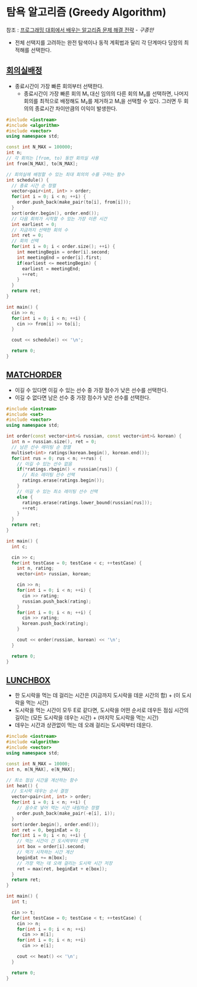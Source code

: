 # 탐욕 알고리즘 (Greedy Algorithm)

참조 : [프로그래밍 대회에서 배우는 알고리즘 문제 해결 전략](http://book.algospot.com/) - _구종만_

- 전체 선택지를 고려하는 완전 탐색이나 동적 계획법과 달리 각 단계마다 당장의 최적해를 선택한다.

## [회의실배정](https://www.acmicpc.net/problem/1931)

- 종료시간이 가장 빠른 회의부터 선택한다.
  - 종료시간이 가장 빠른 회의 M₁ 대신 임의의 다른 회의 M₂를 선택하면, 나머지 회의를 최적으로 배정해도 M₂를 제거하고 M₁을 선택할 수 있다. 그러면 두 회의의 종료시간 차이만큼의 이익이 발생한다.

```cpp
#include <iostream>
#include <algorithm>
#include <vector>
using namespace std;

const int N_MAX = 100000;
int n;
// 각 회의는 [from, to) 동안 회의실 사용
int from[N_MAX], to[N_MAX];

// 회의실에 배정할 수 있는 최대 회의의 수를 구하는 함수
int schedule() {
  // 종료 시간 순 정렬
  vector<pair<int, int> > order;
  for(int i = 0; i < n; ++i) {
    order.push_back(make_pair(to[i], from[i]));
  }
  sort(order.begin(), order.end());
  // 다음 회의가 시작할 수 있는 가장 이른 시간
  int earliest = 0;
  // 지금까지 선택한 회의 수
  int ret = 0;
  // 회의 선택
  for(int i = 0; i < order.size(); ++i) {
    int meetingBegin = order[i].second;
    int meetingEnd = order[i].first;
    if(earliest <= meetingBegin) {
      earliest = meetingEnd;
      ++ret;
    }
  }
  return ret;
}

int main() {
  cin >> n;
  for(int i = 0; i < n; ++i) {
    cin >> from[i] >> to[i];
  }

  cout << schedule() << '\n';

  return 0;
}
```

## [MATCHORDER](https://algospot.com/judge/problem/read/MATCHORDER)

- 이길 수 있다면 이길 수 있는 선수 중 가장 점수가 낮은 선수를 선택한다.
- 이길 수 없다면 남은 선수 중 가장 점수가 낮은 선수를 선택한다.

```cpp
#include <iostream>
#include <set>
#include <vector>
using namespace std;

int order(const vector<int>& russian, const vector<int>& korean) {
  int n = russian.size(), ret = 0;
  // 남은 선수 레이팅 순 정렬
  multiset<int> ratings(korean.begin(), korean.end());
  for(int rus = 0; rus < n; ++rus) {
    // 이길 수 있는 선수 없음
    if(*ratings.rbegin() < russian[rus]) {
      // 최소 레이팅 선수 선택
      ratings.erase(ratings.begin());
    }
    // 이길 수 있는 최소 레이팅 선수 선택
    else {
      ratings.erase(ratings.lower_bound(russian[rus]));
      ++ret;
    }
  }
  return ret;
}

int main() {
  int c;

  cin >> c;
  for(int testCase = 0; testCase < c; ++testCase) {
    int n, rating;
    vector<int> russian, korean;

    cin >> n;
    for(int i = 0; i < n; ++i) {
      cin >> rating;
      russian.push_back(rating);
    }
    for(int i = 0; i < n; ++i) {
      cin >> rating;
      korean.push_back(rating);
    }

    cout << order(russian, korean) << '\n';
  }

  return 0;
}
```

## [LUNCHBOX](https://algospot.com/judge/problem/read/LUNCHBOX)

- 한 도시락을 먹는 데 걸리는 시간은 (지금까지 도시락을 데운 시간의 합) + (이 도시락을 먹는 시간)
- 도시락을 먹는 시간이 모두 E로 같다면, 도시락을 어떤 순서로 데우든 점심 시간의 길이는 (모든 도시락을 데우는 시간) + (마지막 도시락을 먹는 시간)
- 데우는 시간과 상관없이 먹는 데 오래 걸리는 도시락부터 데운다.

```cpp
#include <iostream>
#include <algorithm>
#include <vector>
using namespace std;

const int N_MAX = 10000;
int n, m[N_MAX], e[N_MAX];

// 최소 점심 시간을 계산하는 함수
int heat() {
  // 도시락 데우는 순서 결정
  vector<pair<int, int> > order;
  for(int i = 0; i < n; ++i) {
    // 음수로 넣어 먹는 시간 내림차순 정렬
    order.push_back(make_pair(-e[i], i));
  }
  sort(order.begin(), order.end());
  int ret = 0, beginEat = 0;
  for(int i = 0; i < n; ++i) {
    // 먹는 시간이 긴 도시락부터 선택
    int box = order[i].second;
    // 먹기 시작하는 시간 계산
    beginEat += m[box];
    // 가장 먹는 데 오래 걸리는 도시락 시간 저장
    ret = max(ret, beginEat + e[box]);
  }
  return ret;
}

int main() {
  int t;

  cin >> t;
  for(int testCase = 0; testCase < t; ++testCase) {
    cin >> n;
    for(int i = 0; i < n; ++i)
      cin >> m[i];
    for(int i = 0; i < n; ++i)
      cin >> e[i];

    cout << heat() << '\n';
  }

  return 0;
}
```
